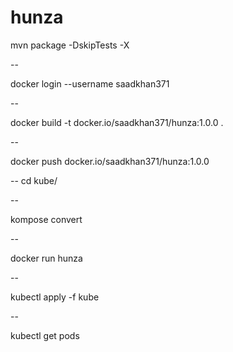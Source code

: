 # hunza
mvn package -DskipTests -X

--

docker login --username saadkhan371

--

docker build -t docker.io/saadkhan371/hunza:1.0.0 .

--

docker push docker.io/saadkhan371/hunza:1.0.0

--
cd kube/

--

kompose convert

--

docker run hunza

--

kubectl apply -f kube

--

kubectl get pods
